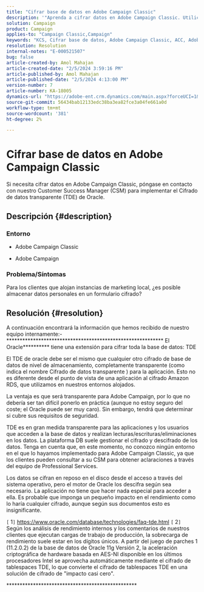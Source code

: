 ```yaml
---
title: "Cifrar base de datos en Adobe Campaign Classic"
description: '"Aprenda a cifrar datos en Adobe Campaign Classic. Utilice el cifrado de datos transparente (TDE) de Oracle".'
solution: Campaign
product: Campaign
applies-to: "Campaign Classic,Campaign"
keywords: "KCS, Cifrar base de datos, Adobe Campaign Classic, ACC, Adobe Campaign, preguntas frecuentes, Oracle, Oracle TDE"
resolution: Resolution
internal-notes: "E-000521507"
bug: false
article-created-by: Amol Mahajan
article-created-date: "2/5/2024 3:59:16 PM"
article-published-by: Amol Mahajan
article-published-date: "2/5/2024 4:13:00 PM"
version-number: 7
article-number: KA-18005
dynamics-url: "https://adobe-ent.crm.dynamics.com/main.aspx?forceUCI=1&pagetype=entityrecord&etn=knowledgearticle&id=4e81807d-3fc4-ee11-9079-6045bd0063aa"
source-git-commit: 56434bab12133edc38ba3ea82fce3a04fe661a0d
workflow-type: tm+mt
source-wordcount: '381'
ht-degree: 2%

---
```


# Cifrar base de datos en Adobe Campaign Classic


Si necesita cifrar datos en Adobe Campaign Classic, póngase en contacto con nuestro Customer Success Manager (CSM) para implementar el Cifrado de datos transparente (TDE) de Oracle.

## Descripción {#description}


### <b>Entorno</b>

- Adobe Campaign Classic


- Adobe Campaign




### <b>Problema/Síntomas</b>

Para los clientes que alojan instancias de marketing local, ¿es posible almacenar datos personales en un formulario cifrado?


## Resolución {#resolution}


A continuación encontrará la información que hemos recibido de nuestro equipo internamente:- \*\*\*\*\*\*\*\*\*\*\*\*\*\*\*\*\*\*\*\*\*\*\*\*\*\*\*\*\*\*\*\*\*\*\*\*\*\*\*\*\*\*\*\*\*\*\*\*\*\*\*\*\*\*\*\*\*\*\* El Oracle\*\*\*\*\*\*\*\*\*\* tiene una extensión para cifrar toda la base de datos: TDE

El TDE de oracle debe ser el mismo que cualquier otro cifrado de base de datos de nivel de almacenamiento, completamente transparente (como indica el nombre Cifrado de datos transparente ) para la aplicación. Esto no es diferente desde el punto de vista de una aplicación al cifrado Amazon RDS, que utilizamos en nuestros entornos alojados.

La ventaja es que será transparente para Adobe Campaign, por lo que no debería ser tan difícil ponerlo en práctica (aunque no estoy seguro del coste; el Oracle puede ser muy caro). Sin embargo, tendrá que determinar si cubre sus requisitos de seguridad.

TDE es en gran medida transparente para las aplicaciones y los usuarios que acceden a la base de datos y realizan lecturas/escrituras/eliminaciones en los datos. La plataforma DB suele gestionar el cifrado y descifrado de los datos. Tenga en cuenta que, en este momento, no conozco ningún entorno en el que lo hayamos implementado para Adobe Campaign Classic, ya que los clientes pueden consultar a su CSM para obtener aclaraciones a través del equipo de Professional Services.

Los datos se cifran en reposo en el disco desde el acceso a través del sistema operativo, pero el motor de Oracle los descifra según sea necesario. La aplicación no tiene que hacer nada especial para acceder a ella. Es probable que imponga un pequeño impacto en el rendimiento como lo haría cualquier cifrado, aunque según sus documentos esto es insignificante.

`[` 1`]`  https://www.oracle.com/database/technologies/faq-tde.html
`[` 2`]`  Según los análisis de rendimiento internos y los comentarios de nuestros clientes que ejecutan cargas de trabajo de producción, la sobrecarga de rendimiento suele estar en los dígitos únicos. A partir del juego de parches 1 (11.2.0.2) de la base de datos de Oracle 11g Versión 2, la aceleración criptográfica de hardware basada en AES-NI disponible en los últimos procesadores Intel se aprovecha automáticamente mediante el cifrado de tablespaces TDE, lo que convierte el cifrado de tablespaces TDE en una solución de cifrado de &quot;impacto casi cero&quot;.

\*\*\*\*\*\*\*\*\*\*\*\*\*\*\*\*\*\*\*\*\*\*\*\*\*\*\*\*\*\*\*\*\*\*\*\*\*\*\*\*\*\*\*\*\*\*\*\*\*
